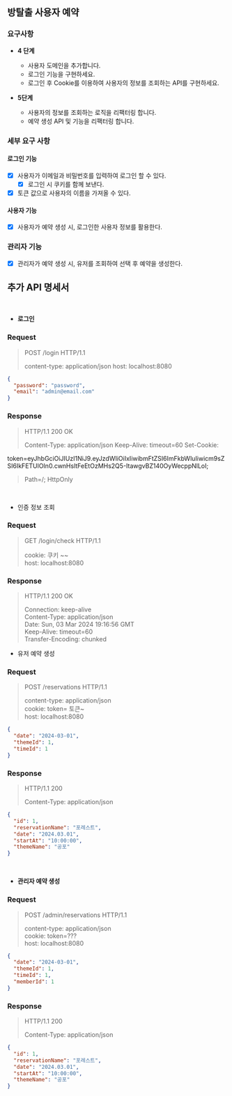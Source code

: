 ## 방탈출 사용자 예약

### 요구사항

- **4 단계**
    - 사용자 도메인을 추가합니다.
    - 로그인 기능을 구현하세요.
    - 로그인 후 Cookie를 이용하여 사용자의 정보를 조회하는 API를 구현하세요.

- **5단계**
    - 사용자의 정보를 조회하는 로직을 리팩터링 합니다.
    - 예약 생성 API 및 기능을 리팩터링 합니다.

### 세부 요구 사항

#### 로그인 기능

- [x] 사용자가 이메일과 비밀번호를 입력하여 로그인 할 수 있다.
    - [x] 로그인 시 쿠키를 함께 보낸다.
- [x] 토큰 값으로 사용자의 이름을 가져올 수 있다.

#### 사용자 기능

- [x] 사용자가 예약 생성 시, 로그인한 사용자 정보를 활용한다.

### 관리자 기능

- [x] 관리자가 예약 생성 시, 유저를 조회하여 선택 후 예약을 생성한다.

## 추가 API 명세서

<br>

- **로그인**

### Request

> POST /login HTTP/1.1
>
> content-type: application/json
> host: localhost:8080

```json
{
  "password": "password",
  "email": "admin@email.com"
}
```

### Response

> HTTP/1.1 200 OK
>
> Content-Type: application/json
> Keep-Alive: timeout=60
> Set-Cookie:
>
token=eyJhbGciOiJIUzI1NiJ9.eyJzdWIiOiIxIiwibmFtZSI6ImFkbWluIiwicm9sZSI6IkFETUlOIn0.cwnHsltFeEtOzMHs2Q5-ItawgvBZ140OyWecppNlLoI;
> Path=/; HttpOnly

<br>

- 인증 정보 조회

### Request

> GET /login/check HTTP/1.1
>
> cookie: 쿠키 ~~ <br>
> host: localhost:8080

### Response

> HTTP/1.1 200 OK
>
> Connection: keep-alive <br>
> Content-Type: application/json <br>
> Date: Sun, 03 Mar 2024 19:16:56 GMT <br>
> Keep-Alive: timeout=60 <br>
> Transfer-Encoding: chunked

- 유저 예약 생성

### Request

> POST /reservations HTTP/1.1 <br>
>
> content-type: application/json <br>
> cookie: token= 토큰~ <br>
> host: localhost:8080

```json
{
  "date": "2024-03-01",
  "themeId": 1,
  "timeId": 1
}
```

### Response

>
> HTTP/1.1 200
>
> Content-Type: application/json

```json
{
  "id": 1,
  "reservationName": "포레스트",
  "date": "2024.03.01",
  "startAt": "10:00:00",
  "themeName": "공포"
}
```

<br>

- **관리자 예약 생성**

### Request

> POST /admin/reservations HTTP/1.1
>
> content-type: application/json <br>
> cookie: token=??? <br>
> host: localhost:8080

```json
{
  "date": "2024-03-01",
  "themeId": 1,
  "timeId": 1,
  "memberId": 1
}
```

### Response

> HTTP/1.1 200
>
> Content-Type: application/json

```json
{
  "id": 1,
  "reservationName": "포레스트",
  "date": "2024.03.01",
  "startAt": "10:00:00",
  "themeName": "공포"
}
```


